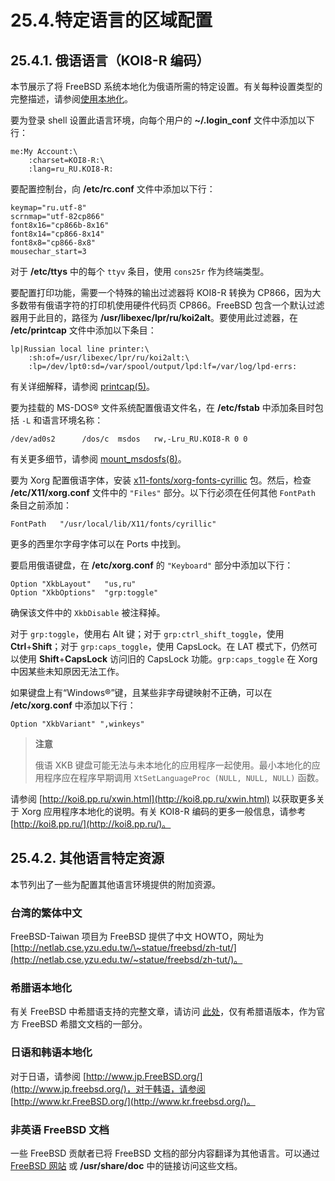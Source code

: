# 25.4.特定语言的区域配置

## 25.4.1. 俄语语言（KOI8-R 编码）

本节展示了将 FreeBSD 系统本地化为俄语所需的特定设置。有关每种设置类型的完整描述，请参阅[使用本地化](https://docs.freebsd.org/en/books/handbook/l10n/#using-localization)。

要为登录 shell 设置此语言环境，向每个用户的 **\~/.login\_conf** 文件中添加以下行：

```
me:My Account:\
	:charset=KOI8-R:\
	:lang=ru_RU.KOI8-R:
```

要配置控制台，向 **/etc/rc.conf** 文件中添加以下行：

```
keymap="ru.utf-8"
scrnmap="utf-82cp866"
font8x16="cp866b-8x16"
font8x14="cp866-8x14"
font8x8="cp866-8x8"
mousechar_start=3
```

对于 **/etc/ttys** 中的每个 `ttyv` 条目，使用 `cons25r` 作为终端类型。

要配置打印功能，需要一个特殊的输出过滤器将 KOI8-R 转换为 CP866，因为大多数带有俄语字符的打印机使用硬件代码页 CP866。FreeBSD 包含一个默认过滤器用于此目的，路径为 **/usr/libexec/lpr/ru/koi2alt**。要使用此过滤器，在 **/etc/printcap** 文件中添加以下条目：

```
lp|Russian local line printer:\
	:sh:of=/usr/libexec/lpr/ru/koi2alt:\
	:lp=/dev/lpt0:sd=/var/spool/output/lpd:lf=/var/log/lpd-errs:
```

有关详细解释，请参阅 [printcap(5)](https://man.freebsd.org/cgi/man.cgi?query=printcap&sektion=5&format=html)。

要为挂载的 MS-DOS® 文件系统配置俄语文件名，在 **/etc/fstab** 中添加条目时包括 `-L` 和语言环境名称：

```
/dev/ad0s2      /dos/c  msdos   rw,-Lru_RU.KOI8-R 0 0
```

有关更多细节，请参阅 [mount\_msdosfs(8)](https://man.freebsd.org/cgi/man.cgi?query=mount_msdosfs&sektion=8&format=html)。

要为 Xorg 配置俄语字体，安装 [x11-fonts/xorg-fonts-cyrillic](https://cgit.freebsd.org/ports/tree/x11-fonts/xorg-fonts-cyrillic/) 包。然后，检查 **/etc/X11/xorg.conf** 文件中的 `"Files"` 部分。以下行必须在任何其他 `FontPath` 条目之前添加：

```
FontPath   "/usr/local/lib/X11/fonts/cyrillic"
```

更多的西里尔字母字体可以在 Ports  中找到。

要启用俄语键盘，在 **/etc/xorg.conf** 的 `"Keyboard"` 部分中添加以下行：

```
Option "XkbLayout"   "us,ru"
Option "XkbOptions"  "grp:toggle"
```

确保该文件中的 `XkbDisable` 被注释掉。

对于 `grp:toggle`，使用右 Alt 键；对于 `grp:ctrl_shift_toggle`，使用 **Ctrl**+**Shift**；对于 `grp:caps_toggle`，使用 CapsLock。在 LAT 模式下，仍然可以使用 **Shift**+**CapsLock** 访问旧的 CapsLock 功能。`grp:caps_toggle` 在 Xorg 中因某些未知原因无法工作。

如果键盘上有“Windows®”键，且某些非字母键映射不正确，可以在 **/etc/xorg.conf** 中添加以下行：

```
Option "XkbVariant" ",winkeys"
```

>**注意**
>
>俄语 XKB 键盘可能无法与未本地化的应用程序一起使用。最小本地化的应用程序应在程序早期调用 `XtSetLanguageProc (NULL, NULL, NULL)` 函数。

请参阅 [http://koi8.pp.ru/xwin.html](http://koi8.pp.ru/xwin.html) 以获取更多关于 Xorg 应用程序本地化的说明。有关 KOI8-R 编码的更多一般信息，请参考 [http://koi8.pp.ru/](http://koi8.pp.ru/)。

## 25.4.2. 其他语言特定资源

本节列出了一些为配置其他语言环境提供的附加资源。

### 台湾的繁体中文

FreeBSD-Taiwan 项目为 FreeBSD 提供了中文 HOWTO，网址为 [http://netlab.cse.yzu.edu.tw/\~statue/freebsd/zh-tut/](http://netlab.cse.yzu.edu.tw/~statue/freebsd/zh-tut/)。

### 希腊语本地化

有关 FreeBSD 中希腊语支持的完整文章，请访问 [此处](https://www.freebsd.org/doc/gr/articles/greek-language-support/)，仅有希腊语版本，作为官方 FreeBSD 希腊文文档的一部分。

### 日语和韩语本地化

对于日语，请参阅 [http://www.jp.FreeBSD.org/](http://www.jp.freebsd.org/)，对于韩语，请参阅 [http://www.kr.FreeBSD.org/](http://www.kr.freebsd.org/)。

### 非英语 FreeBSD 文档

一些 FreeBSD 贡献者已将 FreeBSD 文档的部分内容翻译为其他语言。可以通过 [FreeBSD 网站](https://www.freebsd.org/) 或 **/usr/share/doc** 中的链接访问这些文档。
